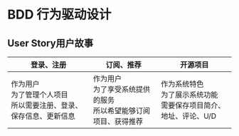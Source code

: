 # BDD 行为驱动设计
## User Story用户故事

登录、注册 | 订阅、推荐 | 开源项目
---------|------------|----------
作为用户<br>为了管理个人项目<br>所以需要注册、登录、保存信息、更新信息 | 作为用户<br>为了享受系统提供的服务<br>所以希望能够订阅项目、获得推荐 | 作为系统特色<br>为了展示系统功能<br>需要保存项目简介、地址、评论、U/D

